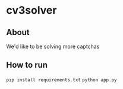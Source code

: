 # cv3solver

## About

We'd like to be solving more captchas

## How to run

`pip install requirements.txt`
`python app.py`
